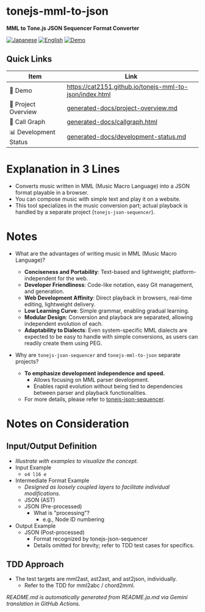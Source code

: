 # tonejs-mml-to-json

**MML to Tone.js JSON Sequencer Format Converter**

<p align="left">
  <a href="README.ja.md"><img src="https://img.shields.io/badge/🇯🇵-Japanese-red.svg" alt="Japanese"></a>
  <a href="README.md"><img src="https://img.shields.io/badge/🇺🇸-English-blue.svg" alt="English"></a>
  <a href="https://cat2151.github.io/tonejs-mml-to-json/index.html"><img src="https://img.shields.io/badge/🚀-Live%20Demo-brightgreen.svg" alt="Demo"></a>
</p>

## Quick Links
| Item | Link |
|------|--------|
| 🎵 Demo | https://cat2151.github.io/tonejs-mml-to-json/index.html |
| 📖 Project Overview | [generated-docs/project-overview.md](generated-docs/project-overview.md) |
| 📖 Call Graph | [generated-docs/callgraph.html](https://cat2151.github.io/tonejs-mml-to-json/generated-docs/callgraph.html) |
| 📊 Development Status | [generated-docs/development-status.md](generated-docs/development-status.md) |

# Explanation in 3 Lines
- Converts music written in MML (Music Macro Language) into a JSON format playable in a browser.
- You can compose music with simple text and play it on a website.
- This tool specializes in the music conversion part; actual playback is handled by a separate project (`tonejs-json-sequencer`).

# Notes
- What are the advantages of writing music in MML (Music Macro Language)?
  - **Conciseness and Portability**: Text-based and lightweight; platform-independent for the web.
  - **Developer Friendliness**: Code-like notation, easy Git management, and generation.
  - **Web Development Affinity**: Direct playback in browsers, real-time editing, lightweight delivery.
  - **Low Learning Curve**: Simple grammar, enabling gradual learning.
  - **Modular Design**: Conversion and playback are separated, allowing independent evolution of each.
  - **Adaptability to Dialects**: Even system-specific MML dialects are expected to be easy to handle with simple conversions, as users can readily create them using PEG.

- Why are `tonejs-json-sequencer` and `tonejs-mml-to-json` separate projects?
  - **To emphasize development independence and speed.**
    - Allows focusing on MML parser development.
    - Enables rapid evolution without being tied to dependencies between parser and playback functionalities.
  - For more details, please refer to [tonejs-json-sequencer](https://github.com/cat2151/tonejs-json-sequencer).

# Notes on Consideration
## Input/Output Definition
- *Illustrate with examples to visualize the concept.*
- Input Example
  - `o4 l16 e`
- Intermediate Format Example
  - *Designed as loosely coupled layers to facilitate individual modifications.*
  - JSON (AST)
  - JSON (Pre-processed)
    - What is "processing"?
      - e.g., Node ID numbering
- Output Example
  - JSON (Post-processed)
    - Format recognized by tonejs-json-sequencer
    - Details omitted for brevity; refer to TDD test cases for specifics.
## TDD Approach
- The test targets are mml2ast, ast2ast, and ast2json, individually.
  - Refer to the TDD for mml2abc / chord2mml.

*README.md is automatically generated from README.ja.md via Gemini translation in GitHub Actions.*